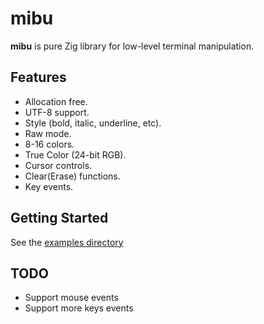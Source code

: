 #  mibu

**mibu** is pure Zig library for low-level terminal manipulation.

## Features
- Allocation free.
- UTF-8 support.
- Style (bold, italic, underline, etc).
- Raw mode.
- 8-16 colors.
- True Color (24-bit RGB).
- Cursor controls.
- Clear(Erase) functions.
- Key events.

## Getting Started

See the [examples directory](examples/)

## TODO

- Support mouse events
- Support more keys events
